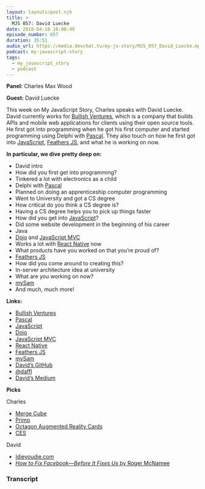 ```yaml
---
layout: layouts/post.njk
title: >
  MJS 057: David Luecke
date: 2018-04-18 10:00:49
episode_number: 057
duration: 35:51
audio_url: https://media.devchat.tv/my-js-story/MJS_057_David_Luecke.mp3
podcast: my-javascript-story
tags:
  - my_javascript_story
  - podcast
---
```


**Panel:** Charles Max Wood

**Guest:** David Luecke

This week on My JavaScript Story, Charles speaks with David Luecke. David currently works for [Bullish Ventures](https://bullish.io/), which is a company that builds APIs and mobile web applications for clients using their open source tools. He first got into programming when he got his first computer and started programming using Delphi with [Pascal](https://www.pascal-programming.info/index.php). They also touch on how he first got into [JavaScript](https://www.javascript.com/), [Feathers JS](https://feathersjs.com/), and what he is working on now.

**In particular, we dive pretty deep on:**

- David intro
- How did you first get into programming?
- Tinkered a lot with electronics as a child
- Delphi with [Pascal](https://www.pascal-programming.info/index.php)
- Planned on doing an apprenticeship computer programming
- Went to University and got a CS degree
- How critical do you think a CS degree is?
- Having a CS degree helps you to pick up things faster
- How did you get into [JavaScript](https://www.javascript.com/)?
- Did some website development in the beginning of his career
- Java
- [Dojo](https://dojotoolkit.org/) and [JavaScript MVC](https://www.javascriptmvc.com/)
- Works a lot with [React Native](https://facebook.github.io/react-native/) now
- What products have you worked on that you’re proud of?
- [Feathers JS](https://feathersjs.com/)
- How did you come around to creating this?
- In-server architecture idea at university
- What are you working on now?
- [mySam](https://mysamai.com/)
- And much, much more!

**Links:**

- [Bullish Ventures](https://bullish.io/)
- [Pascal](https://www.pascal-programming.info/index.php)
- [JavaScript](https://www.javascript.com/)
- [Dojo](https://dojotoolkit.org/)
- [JavaScript MVC](https://www.javascriptmvc.com/)
- [React Native](https://facebook.github.io/react-native/)
- [Feathers JS](https://feathersjs.com/)
- [mySam](https://mysamai.com/)
- [David’s GitHub](https://github.com/daffl)
- [@daffl](https://twitter.com/daffl?ref_src=twsrc%255Egoogle%257Ctwcamp%255Eserp%257Ctwgr%255Eauthor)
- [David’s Medium](https://medium.com/@daffl)

**Picks**

Charles

- [Merge Cube](https://www.walmart.com/ip/Merge-Cube/968302018)
- [Primo](https://www.primotoys.com/)
- [Octagon Augmented Reality Cards](https://www.amazon.com/Animal-4D-Food-Flashcards/dp/B011NTK8QM/ref=sr_1_1?ie=UTF8&qid=1524026724&sr=8-1&keywords=octagon+augmented+reality)
- [CES](https://www.ces.tech/)

David

- [Idieyoudie.com](https://www.idieyoudie.com/)
- [_How to Fix Facebook—Before It Fixes Us_ by Roger McNamee](https://washingtonmonthly.com/magazine/january-february-march-2018/how-to-fix-facebook-before-it-fixes-us/)

### Transcript
